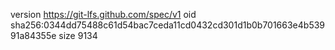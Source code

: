 version https://git-lfs.github.com/spec/v1
oid sha256:0344dd75488c61d54bac7ceda11cd0432cd301d1b0b701663e4b53991a84355e
size 9134
